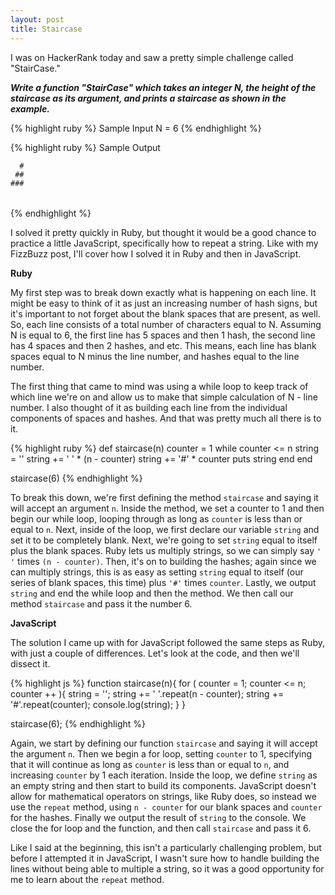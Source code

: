 ```yaml
---
layout: post
title: Staircase
---
```


I was on HackerRank today and saw a pretty simple challenge called "StairCase."

***Write a function "StairCase" which takes an integer N, the height of the staircase as its argument, and prints a staircase as shown in the example.***

{% highlight ruby %}
Sample Input
N = 6
{% endhighlight %}

{% highlight ruby %}
Sample Output

      #
     ##
    ###
   ####
  #####
 ######  
{% endhighlight %}

I solved it pretty quickly in Ruby, but thought it would be a good chance to practice a little JavaScript, specifically how to repeat a string.  Like with my FizzBuzz post, I'll cover how I solved it in Ruby and then in JavaScript.

**Ruby**

My first step was to break down exactly what is happening on each line.  It might be easy to think of it as just an increasing number of hash signs, but it's important to not forget about the blank spaces that are present, as well.  So, each line consists of a total number of characters equal to N.  Assuming N is equal to 6, the first line has 5 spaces and then 1 hash, the second line has 4 spaces and then 2 hashes, and etc.  This means, each line has blank spaces equal to N minus the line number, and hashes equal to the line number.

The first thing that came to mind was using a while loop to keep track of which line we're on and allow us to make that simple calculation of N - line number.  I also thought of it as building each line from the individual components of spaces and hashes.  And that was pretty much all there is to it.

{% highlight ruby %}
def staircase(n)
  counter = 1
  while counter <= n
    string = ''
    string += ' ' * (n - counter)
    string += '#' * counter
    puts string
  end
end

staircase(6)
{% endhighlight %}

To break this down, we're first defining the method `staircase` and saying it will accept an argument `n`.  Inside the method, we set a counter to 1 and then begin our while loop, looping through as long as `counter` is less than or equal to `n`.  Next, inside of the loop, we first declare our variable `string` and set it to be completely blank.  Next, we're going to set `string` equal to itself plus the blank spaces.  Ruby lets us multiply strings, so we can simply say `' '` times `(n - counter)`.  Then, it's on to building the hashes; again since we can multiply strings, this is as easy as setting `string` equal to itself (our series of blank spaces, this time) plus `'#'` times `counter`.  Lastly, we output `string` and end the while loop and then the method.  We then call our method `staircase` and pass it the number 6.

**JavaScript**

The solution I came up with for JavaScript followed the same steps as Ruby, with just a couple of differences.  Let's look at the code, and then we'll dissect it.

{% highlight js %}
function staircase(n){
  for ( counter = 1; counter <= n; counter ++ ){
    string = '';
    string += ' '.repeat(n - counter);
    string += '#'.repeat(counter);
    console.log(string);
  }
}

staircase(6);
{% endhighlight %}


Again, we start by defining our function `staircase` and saying it will accept the argument `n`.  Then we begin a for loop, setting `counter` to 1, specifying that it will continue as long as `counter` is less than or equal to `n`, and increasing `counter` by 1 each iteration.  Inside the loop, we define `string` as an empty string and then start to build its components.  JavaScript doesn't allow for mathematical operators on strings, like Ruby does, so instead we use the `repeat` method, using `n - counter` for our blank spaces and `counter` for the hashes.  Finally we output the result of `string` to the console.  We close the for loop and the function, and then call `staircase` and pass it 6.

Like I said at the beginning, this isn't a particularly challenging problem, but before I attempted it in JavaScript, I wasn't sure how to handle building the lines without being able to multiple a string, so it was a good opportunity for me to learn about the `repeat` method.  
